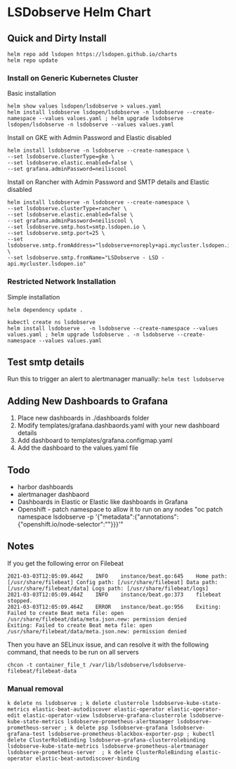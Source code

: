 # LSDobserve Helm Chart

## Quick and Dirty Install

```
helm repo add lsdopen https://lsdopen.github.io/charts
helm repo update
```

### Install on Generic Kubernetes Cluster

Basic installation
```
helm show values lsdopen/lsdobserve > values.yaml
helm install lsdobserve lsdopen/lsdobserve -n lsdobserve --create-namespace --values values.yaml ; helm upgrade lsdobserve lsdopen/lsdobserve -n lsdobserve --values values.yaml
```

Install on GKE with Admin Password and Elastic disabled
```
helm install lsdobserve -n lsdobserve --create-namespace \
--set lsdobserve.clusterType=gke \
--set lsdobserve.elastic.enabled=false \
--set grafana.adminPassword=neiliscool
```

Install on Rancher with Admin Password and SMTP details and Elastic disabled
```
helm install lsdobserve -n lsdobserve --create-namespace \
--set lsdobserve.clusterType=rancher \
--set lsdobserve.elastic.enabled=false \
--set grafana.adminPassword=neiliscool \
--set lsdobserve.smtp.host=smtp.lsdopen.io \
--set lsdobserve.smtp.port=25 \
--set lsdobserve.smtp.fromAddress="lsdobserve+noreply+api.mycluster.lsdopen.io@lsdopen.io" \
--set lsdobserve.smtp.fromName="LSDobserve - LSD - api.mycluster.lsdopen.io"
```

### Restricted Network Installation

Simple installation
```
helm dependency update .

kubectl create ns lsdobserve
helm install lsdobserve . -n lsdobserve --create-namespace --values values.yaml ; helm upgrade lsdobserve . -n lsdobserve --create-namespace --values values.yaml
```
## Test smtp details

Run this to trigger an alert to alertmanager manually:
```helm test lsdobserve```

## Adding New Dashboards to Grafana

1. Place new dashboards in ./dashboards folder
2. Modify templates/grafana.dashbaords.yaml with your new dashboard details
3. Add dashboard to templates/grafana.configmap.yaml
4. Add the dashboard to the values.yaml file


## Todo
- harbor dashboards
- alertmanager dashbaord
- Dashboards in Elastic or Elastic like dashboards in Grafana
- Openshift - patch namespace to allow it to run on any nodes "oc patch namespace lsdobserve -p '{"metadata":{"annotations":{"openshift.io/node-selector":""}}}'"

## Notes

If you get the following error on Filebeat
```
2021-03-03T12:05:09.464Z	INFO	instance/beat.go:645	Home path: [/usr/share/filebeat] Config path: [/usr/share/filebeat] Data path: [/usr/share/filebeat/data] Logs path: [/usr/share/filebeat/logs]
2021-03-03T12:05:09.464Z	INFO	instance/beat.go:373	filebeat stopped.
2021-03-03T12:05:09.464Z	ERROR	instance/beat.go:956	Exiting: Failed to create Beat meta file: open /usr/share/filebeat/data/meta.json.new: permission denied
Exiting: Failed to create Beat meta file: open /usr/share/filebeat/data/meta.json.new: permission denied
```

Then you have an SELinux issue, and can resolve it with the following command, that needs to be run on all servers
```
chcon -t container_file_t /var/lib/lsdobserve/lsdobserve-filebeat/filebeat-data
```

### Manual removal

```
k delete ns lsdobserve ; k delete clusterrole lsdobserve-kube-state-metrics elastic-beat-autodiscover elastic-operator elastic-operator-edit elastic-operator-view lsdobserve-grafana-clusterrole lsdobserve-kube-state-metrics lsdobserve-prometheus-alertmanager lsdobserve-prometheus-server ; k delete psp lsdobserve-grafana lsdobserve-grafana-test lsdobserve-prometheus-blackbox-exporter-psp ; kubectl delete ClusterRoleBinding lsdobserve-grafana-clusterrolebinding lsdobserve-kube-state-metrics lsdobserve-prometheus-alertmanager lsdobserve-prometheus-server  ; k delete ClusterRoleBinding elastic-operator elastic-beat-autodiscover-binding
```
